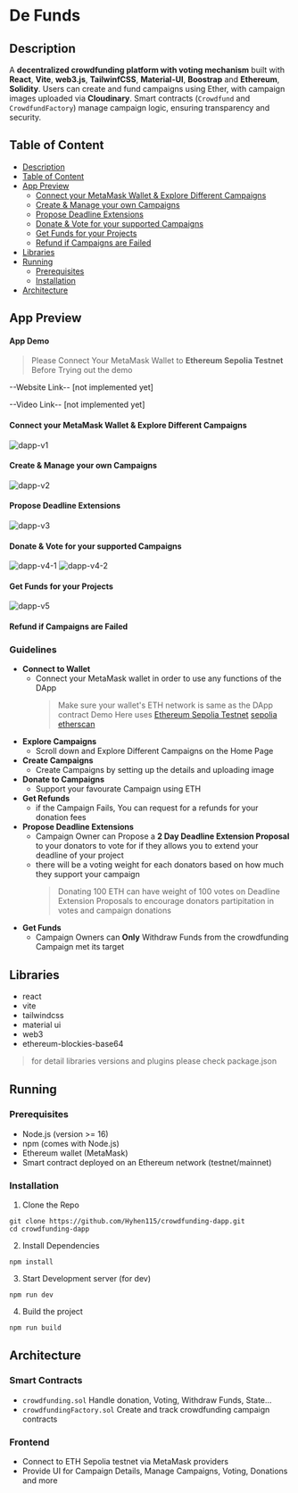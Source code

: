 # De Funds
## Description
A **decentralized crowdfunding platform with voting mechanism** built with **React**, **Vite**, **web3.js**, **TailwinfCSS**, **Material-UI**, **Boostrap** and **Ethereum**, **Solidity**. Users can create and fund campaigns using Ether, with campaign images uploaded via **Cloudinary**. Smart contracts (`Crowdfund` and `CrowdfundFactory`) manage campaign logic, ensuring transparency and security.

## Table of Content
- [Description](https://github.com/Hyhen115/crowdfunding-dapp?tab=readme-ov-file#description)
- [Table of Content](https://github.com/Hyhen115/crowdfunding-dapp#table-of-content)
- [App Preview](https://github.com/Hyhen115/crowdfunding-dapp?tab=readme-ov-file#app-preview)
  - [Connect your MetaMask Wallet & Explore Different Campaigns](https://github.com/Hyhen115/crowdfunding-dapp?tab=readme-ov-file#connect-your-metamask-wallet--explore-different-campaigns)
  - [Create & Manage your own Campaigns](https://github.com/Hyhen115/crowdfunding-dapp?tab=readme-ov-file#create--manage-your-own-campaigns)
  - [Propose Deadline Extensions](https://github.com/Hyhen115/crowdfunding-dapp?tab=readme-ov-file#propose-deadline-extensions)
  - [Donate & Vote for your supported Campaigns](https://github.com/Hyhen115/crowdfunding-dapp?tab=readme-ov-file#donate--vote-for-your-supported-campaigns)
  - [Get Funds for your Projects](https://github.com/Hyhen115/crowdfunding-dapp?tab=readme-ov-file#get-funds-for-your-projects)
  - [Refund if Campaigns are Failed](https://github.com/Hyhen115/crowdfunding-dapp?tab=readme-ov-file#refund-if-campaigns-are-failed)
- [Libraries](https://github.com/Hyhen115/crowdfunding-dapp?tab=readme-ov-file#libraries)
- [Running](https://github.com/Hyhen115/crowdfunding-dapp?tab=readme-ov-file#running)
  - [Prerequisites](https://github.com/Hyhen115/crowdfunding-dapp?tab=readme-ov-file#prerequisites)
  - [Installation](https://github.com/Hyhen115/crowdfunding-dapp?tab=readme-ov-file#installation)
- [Architecture]()

## App Preview
#### App Demo
> Please Connect Your MetaMask Wallet to **Ethereum Sepolia Testnet** Before Trying out the demo

--Website Link-- [not implemented yet]

--Video Link-- [not implemented yet]

#### Connect your MetaMask Wallet & Explore Different Campaigns
![dapp-v1](https://github.com/user-attachments/assets/b9091c40-9dda-4861-9bcc-5d74192fc097)
#### Create & Manage your own Campaigns
![dapp-v2](https://github.com/user-attachments/assets/517cc4f3-2882-44ab-a133-f6e13529a0b3)
#### Propose Deadline Extensions
![dapp-v3](https://github.com/user-attachments/assets/90baf6b0-dc23-455b-b0f6-54dcf14b783d)
#### Donate & Vote for your supported Campaigns
![dapp-v4-1](https://github.com/user-attachments/assets/c4693f6f-b106-40c2-9739-fd60d02852cb)
![dapp-v4-2](https://github.com/user-attachments/assets/efd7c31a-7b56-41da-820f-7f913a56cb79)
#### Get Funds for your Projects
![dapp-v5](https://github.com/user-attachments/assets/e30df0c9-1a3a-4a79-ac38-05b4ddc1becf)
#### Refund if Campaigns are Failed

### Guidelines
- **Connect to Wallet**
  - Connect your MetaMask wallet in order to use any functions of the DApp
    > Make sure your wallet's ETH network is same as the DApp contract Demo Here uses [Ethereum Sepolia Testnet](https://sepolia.dev/) [sepolia etherscan](https://sepolia.etherscan.io/)
- **Explore Campaigns**
  - Scroll down and Explore Different Campaigns on the Home Page
- **Create Campaigns**
  - Create Campaigns by setting up the details and uploading image
- **Donate to Campaigns**
  - Support your favourate Campaign using ETH
- **Get Refunds**
  - if the Campaign Fails, You can request for a refunds for your donation fees
- **Propose Deadline Extensions**
  - Campaign Owner can Propose a **2 Day Deadline Extension Proposal** to your donators to vote for if they allows you to extend your deadline of your project
  - there will be a voting weight for each donators based on how much they support your campaign
    > Donating 100 ETH can have weight of 100 votes on Deadline Extension Proposals to encourage donators partipitation in votes and campaign donations
- **Get Funds**
  - Campaign Owners can **Only** Withdraw Funds from the crowdfunding Campaign met its target
## Libraries
- react
- vite
- tailwindcss
- material ui
- web3
- ethereum-blockies-base64
  
> for detail libraries versions and plugins please check package.json
## Running
### Prerequisites
- Node.js (version >= 16)
- npm (comes with Node.js)
- Ethereum wallet (MetaMask)
- Smart contract deployed on an Ethereum network (testnet/mainnet)
### Installation
1. Clone the Repo
```
git clone https://github.com/Hyhen115/crowdfunding-dapp.git
cd crowdfunding-dapp
```
2. Install Dependencies
```
npm install
```
3. Start Development server (for dev)
```
npm run dev
```
4. Build the project
```
npm run build
```
## Architecture
### Smart Contracts
- ```crowdfunding.sol``` Handle donation, Voting, Withdraw Funds, State...
- ```crowdfundingFactory.sol``` Create and track crowdfunding campaign contracts
### Frontend
- Connect to ETH Sepolia testnet via MetaMask providers
- Provide UI for Campaign Details, Manage Campaigns, Voting, Donations and more
